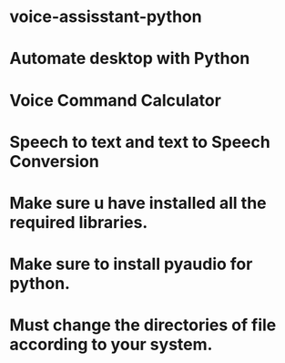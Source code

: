 # voice-assisstant-python
# Automate desktop with Python
# Voice Command Calculator
# Speech to text and text to Speech Conversion

# Make sure u have installed all the required libraries.
# Make sure to install pyaudio for python.
# Must change the directories of file according to your system.
